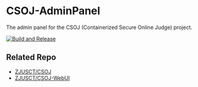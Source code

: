 # CSOJ-AdminPanel
The admin panel for the CSOJ (Containerized Secure Online Judge) project.

[![Build and Release](https://github.com/ZJUSCT/CSOJ-AdminPanel/actions/workflows/build.yml/badge.svg)](https://github.com/ZJUSCT/CSOJ-AdminPanel/actions/workflows/build.yml)

## Related Repo

- [ZJUSCT/CSOJ](https://github.com/ZJUSCT/CSOJ)
- [ZJUSCT/CSOJ-WebUI](https://github.com/ZJUSCT/CSOJ-WebUI)
